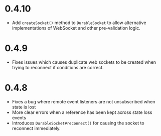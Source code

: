 # 0.4.10

- Add `createSocket()` method to `DurableSocket` to allow alternative implementations of WebSocket and other 
  pre-validation logic.

# 0.4.9

- Fixes issues which causes duplicate web sockets to be created when trying to reconnect if conditions are 
  correct.

# 0.4.8

- Fixes a bug where remote event listeners are not unsubscribed when state is lost
- More clear errors when a reference has been kept across state loss events
- Introduces `DurableSocket#reconnect()` for causing the socket to reconnect immediately.
